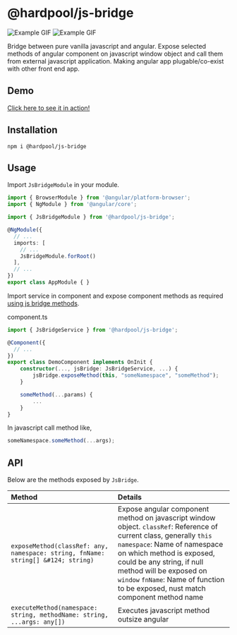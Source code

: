 # @hardpool/js-bridge
![Example GIF](https://img.shields.io/badge/support-angular%209.x-brightgreen.svg)  ![Example GIF](https://img.shields.io/badge/support-angular%205.x+-brightgreen.svg)

Bridge between pure vanilla javascript and angular. Expose selected methods of angular component on javascript window object and call them from external javascript application. Making angular app plugable/co-exist with other front end app. 

## Demo
[Click here to see it in action!](https://jsbridge.hardikdabhi.com/)

## Installation
`npm i @hardpool/js-bridge`

## Usage
Import `JsBridgeModule` in your module.
``` typescript
import { BrowserModule } from '@angular/platform-browser';
import { NgModule } from '@angular/core';

import { JsBridgeModule } from '@hardpool/js-bridge';

@NgModule({
  // ...
  imports: [
	// ...
	JsBridgeModule.forRoot()
  ],
  // ...
})
export class AppModule { }
```

Import service in component and expose component methods as required [using js bridge methods](#API).

component.ts
``` typescript
import { JsBridgeService } from '@hardpool/js-bridge';

@Component({
  // ...
})
export class DemoComponent implements OnInit {
	constructor(..., jsBridge: JsBridgeService, ...) {
		jsBridge.exposeMethod(this, "someNamespace", "someMethod");
	}

	someMethod(...params) {
		...
	}
}
```

In javascript call method like,
``` javascript
someNamespace.someMethod(...args);
```

## API

Below are the methods exposed by `JsBridge`.

| Method | Details |
| :--- | :--- |
| `exposeMethod(classRef: any, namespace: string, fnName: string[] &#124; string)` | Expose angular component method on javascript window object. `classRef`: Reference of current class, generally `this` `namespace`: Name of namespace on which method is exposed, could be any string, if null method will be exposed on `window` `fnName`: Name of function to be exposed, nust match component method name |
| `executeMethod(namespace: string, methodName: string, ...args: any[])` | Executes javascript method outsize angular |